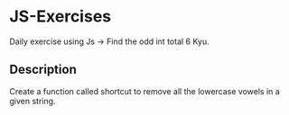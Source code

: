 # JS-Exercises

Daily exercise using Js -> Find the odd int total 6 Kyu.

## Description

Create a function called shortcut to remove all the lowercase vowels in a given string.
